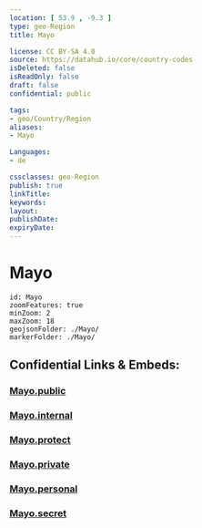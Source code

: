 ```yaml
---
location: [ 53.9 , -9.3 ] 
type: geo-Region
title: Mayo

license: CC BY-SA 4.0
source: https://datahub.io/core/country-codes
isDeleted: false
isReadOnly: false
draft: false
confidential: public

tags:
- geo/Country/Region
aliases:
- Mayo

Languages:
- de

cssclasses: geo-Region
publish: true
linkTitle: 
keywords: 
layout: 
publishDate: 
expiryDate: 
---
```


# Mayo

```leaflet
id: Mayo
zoomFeatures: true 
minZoom: 2 
maxZoom: 18
geojsonFolder: ./Mayo/
markerFolder: ./Mayo/
```


## Confidential Links & Embeds: 

### [Mayo.public](/_public/\Earth\Continent\Europe\Europe~North\Ireland\Ireland,Provinces\ConnachtMayo.public.md) 

### [Mayo.internal](/_internal/\Earth\Continent\Europe\Europe~North\Ireland\Ireland,Provinces\ConnachtMayo.internal.md) 

### [Mayo.protect](/_protect/\Earth\Continent\Europe\Europe~North\Ireland\Ireland,Provinces\ConnachtMayo.protect.md) 

### [Mayo.private](/_private/\Earth\Continent\Europe\Europe~North\Ireland\Ireland,Provinces\ConnachtMayo.private.md) 

### [Mayo.personal](/_personal/\Earth\Continent\Europe\Europe~North\Ireland\Ireland,Provinces\ConnachtMayo.personal.md) 

### [Mayo.secret](/_secret/\Earth\Continent\Europe\Europe~North\Ireland\Ireland,Provinces\ConnachtMayo.secret.md)

